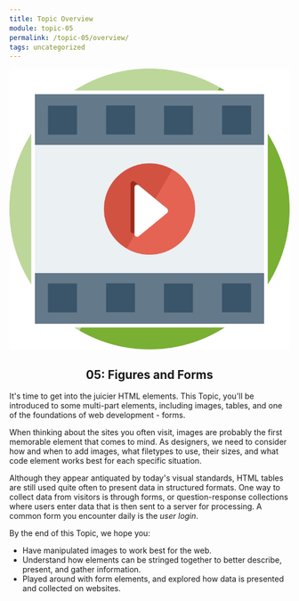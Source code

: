 ```yaml
---
title: Topic Overview
module: topic-05
permalink: /topic-05/overview/
tags: uncategorized
---
```


<img src="../img/assignment-04.svg" alt="" title="Assignment 4: Questionnaire" class="overview-img" />

<h2 style="text-align: center;">05: Figures and Forms</h2>

It's time to get into the juicier HTML elements. This Topic, you'll be introduced to some multi-part elements, including images, tables, and one of the foundations of web development - forms.

When thinking about the sites you often visit, images are probably the first memorable element that comes to mind. As designers, we need to consider how and when to add images, what filetypes to use, their sizes, and what code element works best for each specific situation.

Although they appear antiquated by today's visual standards, HTML tables are still used quite often to present data in structured formats. One way to collect data from visitors is through forms, or question-response collections where users enter data that is then sent to a server for processing. A common form you encounter daily is the _user login_.


By the end of this Topic, we hope you:
- Have manipulated images to work best for the web.
- Understand how elements can be stringed together to better describe, present, and gather information.
- Played around with form elements, and explored how data is presented and collected on websites.
